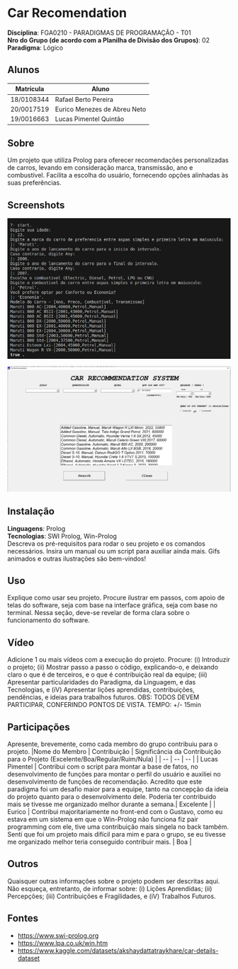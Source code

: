 # Car Recomendation

**Disciplina**: FGA0210 - PARADIGMAS DE PROGRAMAÇÃO - T01 <br>
**Nro do Grupo (de acordo com a Planilha de Divisão dos Grupos)**: 02<br>
**Paradigma**: Lógico<br>

## Alunos

| Matrícula  | Aluno                        |
| ---------- | ---------------------------- |
| 18/0108344 | Rafael Berto Pereira         |
| 20/0017519 | Eurico Menezes de Abreu Neto |
| 19/0016663 | Lucas Pimentel Quintão       |

## Sobre

Um projeto que utiliza Prolog para oferecer recomendações personalizadas de carros, levando em consideração marca, transmissão, ano e combustível. Facilita a escolha do usuário, fornecendo opções alinhadas às suas preferências.

## Screenshots

![](assets/back1.png)

![](assets/front1.png)

## Instalação

**Linguagens**: Prolog<br>
**Tecnologias**: SWI Prolog, Win-Prolog<br>
Descreva os pré-requisitos para rodar o seu projeto e os comandos necessários.
Insira um manual ou um script para auxiliar ainda mais.
Gifs animados e outras ilustrações são bem-vindos!

## Uso

Explique como usar seu projeto.
Procure ilustrar em passos, com apoio de telas do software, seja com base na interface gráfica, seja com base no terminal.
Nessa seção, deve-se revelar de forma clara sobre o funcionamento do software.

## Vídeo

Adicione 1 ou mais vídeos com a execução do projeto.
Procure:
(i) Introduzir o projeto;
(ii) Mostrar passo a passo o código, explicando-o, e deixando claro o que é de terceiros, e o que é contribuição real da equipe;
(iii) Apresentar particularidades do Paradigma, da Linguagem, e das Tecnologias, e
(iV) Apresentar lições aprendidas, contribuições, pendências, e ideias para trabalhos futuros.
OBS: TODOS DEVEM PARTICIPAR, CONFERINDO PONTOS DE VISTA.
TEMPO: +/- 15min

## Participações

Apresente, brevemente, como cada membro do grupo contribuiu para o projeto.
|Nome do Membro | Contribuição | Significância da Contribuição para o Projeto (Excelente/Boa/Regular/Ruim/Nula) |
| -- | -- | -- |
| Lucas Pimentel | Contribui com o script para montar a base de fatos, no desenvolvimento de funções para montar o perfil do usuário e auxiliei no desenvolvimento de funções de recomendação. Acredito que este paradigma foi um desafio maior para a equipe, tanto na concepção da ideia do projeto quanto para o desenvolvimento dele. Poderia ter contribuido mais se tivesse me organizado melhor durante a semana.| Excelente |
| Eurico | Contribui majoritariamente no front-end com o Gustavo, como eu estava em um sistema em que o Win-Prolog não funciona fiz pair programming com ele, tive uma contribuição mais singela no back também. Senti que foi um projeto mais difícil para mim e para o grupo, se eu tivesse me organizado melhor teria conseguido contribuir mais. | Boa |

## Outros

Quaisquer outras informações sobre o projeto podem ser descritas aqui. Não esqueça, entretanto, de informar sobre:
(i) Lições Aprendidas;
(ii) Percepções;
(iii) Contribuições e Fragilidades, e
(iV) Trabalhos Futuros.

## Fontes

- https://www.swi-prolog.org
- https://www.lpa.co.uk/win.htm
- https://www.kaggle.com/datasets/akshaydattatraykhare/car-details-dataset
